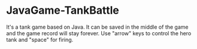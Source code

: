 # JavaGame-TankBattle

It's a tank game based on Java. 
It can be saved in the middle of the game and the game record will stay forever.
Use "arrow" keys to control the hero tank and "space" for firing.

